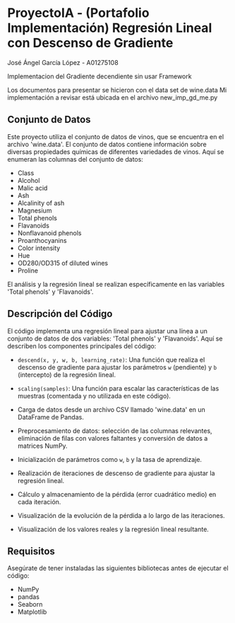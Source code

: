 # ProyectoIA - (Portafolio Implementación) Regresión Lineal con Descenso de Gradiente
José Ángel García López - A01275108

Implementacion del Gradiente decendiente sin usar Framework

Los documentos para presentar se hicieron con el data set de wine.data
Mi implementación a revisar está ubicada en el archivo new_imp_gd_me.py

## Conjunto de Datos

Este proyecto utiliza el conjunto de datos de vinos, que se encuentra en el archivo 'wine.data'. El conjunto de datos contiene información sobre diversas propiedades químicas de diferentes variedades de vinos. Aquí se enumeran las columnas del conjunto de datos:

- Class
- Alcohol
- Malic acid
- Ash
- Alcalinity of ash
- Magnesium
- Total phenols
- Flavanoids
- Nonflavanoid phenols
- Proanthocyanins
- Color intensity
- Hue
- OD280/OD315 of diluted wines
- Proline

El análisis y la regresión lineal se realizan específicamente en las variables 'Total phenols' y 'Flavanoids'.

## Descripción del Código

El código implementa una regresión lineal para ajustar una línea a un conjunto de datos de dos variables: 'Total phenols' y 'Flavanoids'. Aquí se describen los componentes principales del código:

- `descend(x, y, w, b, learning_rate)`: Una función que realiza el descenso de gradiente para ajustar los parámetros `w` (pendiente) y `b` (intercepto) de la regresión lineal.

- `scaling(samples)`: Una función para escalar las características de las muestras (comentada y no utilizada en este código).

- Carga de datos desde un archivo CSV llamado 'wine.data' en un DataFrame de Pandas.

- Preprocesamiento de datos: selección de las columnas relevantes, eliminación de filas con valores faltantes y conversión de datos a matrices NumPy.

- Inicialización de parámetros como `w`, `b` y la tasa de aprendizaje.

- Realización de iteraciones de descenso de gradiente para ajustar la regresión lineal.

- Cálculo y almacenamiento de la pérdida (error cuadrático medio) en cada iteración.

- Visualización de la evolución de la pérdida a lo largo de las iteraciones.

- Visualización de los valores reales y la regresión lineal resultante.

## Requisitos

Asegúrate de tener instaladas las siguientes bibliotecas antes de ejecutar el código:

- NumPy
- pandas
- Seaborn
- Matplotlib
